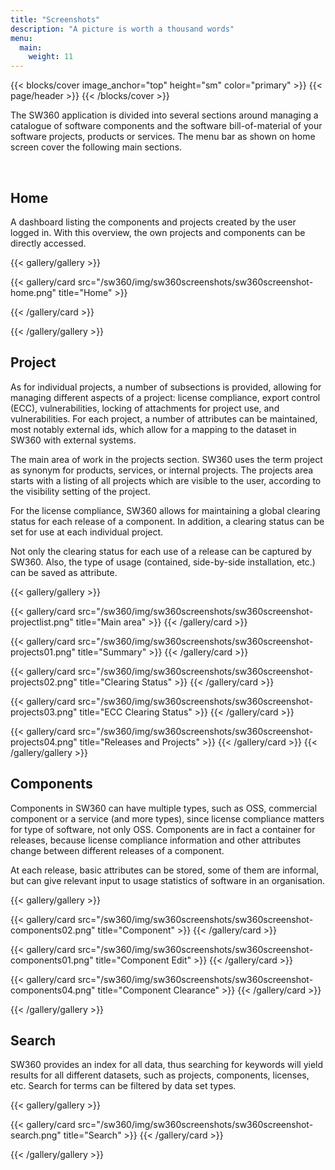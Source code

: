 ```yaml
---
title: "Screenshots"
description: "A picture is worth a thousand words"
menu:
  main:
    weight: 11
---
```


{{< blocks/cover image_anchor="top" height="sm" color="primary" >}}
{{< page/header >}}
{{< /blocks/cover >}}

<div class="container l-container--padded">

The SW360 application is divided into several sections around managing a catalogue of software components and the software bill-of-material of your software projects, products or services. The menu bar as shown on home screen cover the following main sections.

<br>

## Home

A dashboard listing the components and projects created by the user logged in. With this overview, the own projects and components can be directly accessed.

{{< gallery/gallery >}}

  {{< gallery/card src="/sw360/img/sw360screenshots/sw360screenshot-home.png" title="Home" >}}
  
  {{< /gallery/card >}}

{{< /gallery/gallery >}}

## Project

As for individual projects, a number of subsections is provided, allowing for managing different aspects of a project: license compliance, export control (ECC), vulnerabilities, locking of attachments for project use, and vulnerabilities.
For each project, a number of attributes can be maintained, most notably external ids, which allow for a mapping to the dataset in SW360 with external systems.

The main area of work in the projects section. SW360 uses the term project as synonym for products, services, or internal projects. The projects area starts with a listing of all projects which are visible to the user, according to the visibility setting of the project.

For the license compliance, SW360 allows for maintaining a global clearing status for each release of a component. In addition, a clearing status can be set for use at each individual project.

Not only the clearing status for each use of a release can be captured by SW360. Also, the type of usage (contained, side-by-side installation, etc.) can be saved as attribute.

{{< gallery/gallery >}}

  {{< gallery/card src="/sw360/img/sw360screenshots/sw360screenshot-projectlist.png" title="Main area" >}}
  {{< /gallery/card >}}

  {{< gallery/card src="/sw360/img/sw360screenshots/sw360screenshot-projects01.png" title="Summary" >}}
  {{< /gallery/card >}}

  {{< gallery/card src="/sw360/img/sw360screenshots/sw360screenshot-projects02.png" title="Clearing Status" >}}
  {{< /gallery/card >}}

  {{< gallery/card src="/sw360/img/sw360screenshots/sw360screenshot-projects03.png" title="ECC Clearing Status" >}}
  {{< /gallery/card >}}

{{< gallery/card src="/sw360/img/sw360screenshots/sw360screenshot-projects04.png" title="Releases and Projects" >}}
  {{< /gallery/card >}}
{{< /gallery/gallery >}}

## Components

Components in SW360 can have multiple types, such as OSS, commercial component or a service (and more types), since license compliance matters for type of software, not only OSS. Components are in fact a container for releases, because license compliance information and other attributes change between different releases of a component.

At each release, basic attributes can be stored, some of them are informal, but can give relevant input to usage statistics of software in an organisation.

{{< gallery/gallery >}}

  {{< gallery/card src="/sw360/img/sw360screenshots/sw360screenshot-components02.png" title="Component" >}}
  {{< /gallery/card >}}

  {{< gallery/card src="/sw360/img/sw360screenshots/sw360screenshot-components01.png" title="Component Edit" >}}
  {{< /gallery/card >}}

  {{< gallery/card src="/sw360/img/sw360screenshots/sw360screenshot-components04.png" title="Component Clearance" >}}
  {{< /gallery/card >}}

{{< /gallery/gallery >}}

## Search

SW360 provides an index for all data, thus searching for keywords will yield results for all different datasets, such as projects, components, licenses, etc. Search for terms can be filtered by data set types.

{{< gallery/gallery >}}

  {{< gallery/card src="/sw360/img/sw360screenshots/sw360screenshot-search.png" title="Search" >}}
  {{< /gallery/card >}}

{{< /gallery/gallery >}}

</div>
